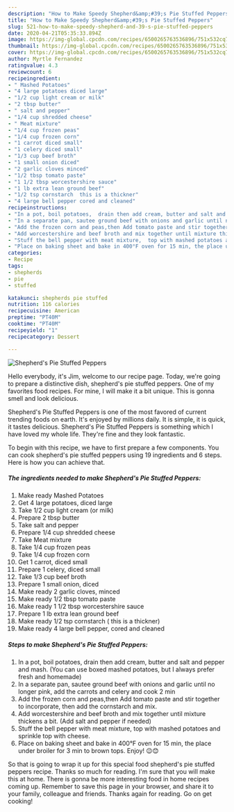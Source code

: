 ```yaml
---
description: "How to Make Speedy Shepherd&amp;#39;s Pie Stuffed Peppers"
title: "How to Make Speedy Shepherd&amp;#39;s Pie Stuffed Peppers"
slug: 521-how-to-make-speedy-shepherd-and-39-s-pie-stuffed-peppers
date: 2020-04-21T05:35:33.894Z
image: https://img-global.cpcdn.com/recipes/6500265763536896/751x532cq70/shepherds-pie-stuffed-peppers-recipe-main-photo.jpg
thumbnail: https://img-global.cpcdn.com/recipes/6500265763536896/751x532cq70/shepherds-pie-stuffed-peppers-recipe-main-photo.jpg
cover: https://img-global.cpcdn.com/recipes/6500265763536896/751x532cq70/shepherds-pie-stuffed-peppers-recipe-main-photo.jpg
author: Myrtle Fernandez
ratingvalue: 4.3
reviewcount: 6
recipeingredient:
- " Mashed Potatoes"
- "4 large potatoes diced large"
- "1/2 cup light cream or milk"
- "2 tbsp butter"
- " salt and pepper"
- "1/4 cup shredded cheese"
- " Meat mixture"
- "1/4 cup frozen peas"
- "1/4 cup frozen corn"
- "1 carrot diced small"
- "1 celery diced small"
- "1/3 cup beef broth"
- "1 small onion diced"
- "2 garlic cloves minced"
- "1/2 tbsp tomato paste"
- "1 1/2 tbsp worcestershire sauce"
- "1 lb extra lean ground beef"
- "1/2 tsp cornstarch  this is a thickner"
- "4 large bell pepper cored and cleaned"
recipeinstructions:
- "In a pot, boil potatoes,  drain then add cream, butter and salt and pepper  and mash.  (You can use boxed mashed potatoes, but I always prefer fresh and homemade)"
- "In a separate pan, sautee ground beef with onions and garlic until no longer pink, add the carrots and celery  and cook 2 min"
- "Add the frozen corn and peas,then Add tomato paste and stir together to incorporate, then add the cornstarch and mix."
- "Add worcestershire and beef broth and mix together until mixture thickens a bit. (Add salt and pepper if needed)"
- "Stuff the bell pepper with meat mixture,  top with mashed potatoes and sprinkle top with cheese."
- "Place on baking sheet and bake in 400°F oven for 15 min, the place under broiler for 3 min to brown tops. Enjoy! 😉😊"
categories:
- Recipe
tags:
- shepherds
- pie
- stuffed

katakunci: shepherds pie stuffed 
nutrition: 116 calories
recipecuisine: American
preptime: "PT40M"
cooktime: "PT40M"
recipeyield: "1"
recipecategory: Dessert

---
```



![Shepherd&#39;s Pie Stuffed Peppers](https://img-global.cpcdn.com/recipes/6500265763536896/751x532cq70/shepherds-pie-stuffed-peppers-recipe-main-photo.jpg)

Hello everybody, it's Jim, welcome to our recipe page. Today, we're going to prepare a distinctive dish, shepherd&#39;s pie stuffed peppers. One of my favorites food recipes. For mine, I will make it a bit unique. This is gonna smell and look delicious.



Shepherd&#39;s Pie Stuffed Peppers is one of the most favored of current trending foods on earth. It's enjoyed by millions daily. It is simple, it is quick, it tastes delicious. Shepherd&#39;s Pie Stuffed Peppers is something which I have loved my whole life. They're fine and they look fantastic.


To begin with this recipe, we have to first prepare a few components. You can cook shepherd&#39;s pie stuffed peppers using 19 ingredients and 6 steps. Here is how you can achieve that.

<!--inarticleads1-->

##### The ingredients needed to make Shepherd&#39;s Pie Stuffed Peppers:

1. Make ready  Mashed Potatoes
1. Get 4 large potatoes, diced large
1. Take 1/2 cup light cream (or milk)
1. Prepare 2 tbsp butter
1. Take  salt and pepper
1. Prepare 1/4 cup shredded cheese
1. Take  Meat mixture
1. Take 1/4 cup frozen peas
1. Take 1/4 cup frozen corn
1. Get 1 carrot, diced small
1. Prepare 1 celery, diced small
1. Take 1/3 cup beef broth
1. Prepare 1 small onion, diced
1. Make ready 2 garlic cloves, minced
1. Make ready 1/2 tbsp tomato paste
1. Make ready 1 1/2 tbsp worcestershire sauce
1. Prepare 1 lb extra lean ground beef
1. Make ready 1/2 tsp cornstarch ( this is a thickner)
1. Make ready 4 large bell pepper, cored and cleaned




<!--inarticleads2-->

##### Steps to make Shepherd&#39;s Pie Stuffed Peppers:

1. In a pot, boil potatoes,  drain then add cream, butter and salt and pepper  and mash.  (You can use boxed mashed potatoes, but I always prefer fresh and homemade)
1. In a separate pan, sautee ground beef with onions and garlic until no longer pink, add the carrots and celery  and cook 2 min
1. Add the frozen corn and peas,then Add tomato paste and stir together to incorporate, then add the cornstarch and mix.
1. Add worcestershire and beef broth and mix together until mixture thickens a bit. (Add salt and pepper if needed)
1. Stuff the bell pepper with meat mixture,  top with mashed potatoes and sprinkle top with cheese.
1. Place on baking sheet and bake in 400°F oven for 15 min, the place under broiler for 3 min to brown tops. Enjoy! 😉😊




So that is going to wrap it up for this special food shepherd&#39;s pie stuffed peppers recipe. Thanks so much for reading. I'm sure that you will make this at home. There is gonna be more interesting food in home recipes coming up. Remember to save this page in your browser, and share it to your family, colleague and friends. Thanks again for reading. Go on get cooking!
